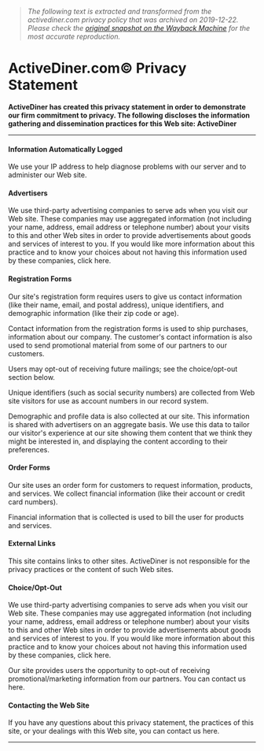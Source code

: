 > *The following text is extracted and transformed from the activediner.com privacy policy that was archived on 2019-12-22. Please check the [original snapshot on the Wayback Machine](https://web.archive.org/web/20191222154628id_/https%3A//www.activediner.com/privacy.cfm) for the most accurate reproduction.*

# ActiveDiner.com© Privacy Statement

**ActiveDiner has created this privacy statement in order to demonstrate our firm commitment to privacy. The following discloses the information gathering and dissemination practices for this Web site: ActiveDiner**

* * *

#### Information Automatically Logged

We use your IP address to help diagnose problems with our server and to administer our Web site.

#### Advertisers

We use third-party advertising companies to serve ads when you visit our Web site. These companies may use aggregated information (not including your name, address, email address or telephone number) about your visits to this and other Web sites in order to provide advertisements about goods and services of interest to you. If you would like more information about this practice and to know your choices about not having this information used by these companies, click here.

#### Registration Forms

Our site's registration form requires users to give us contact information (like their name, email, and postal address), unique identifiers, and demographic information (like their zip code or age).

Contact information from the registration forms is used to ship purchases, information about our company. The customer's contact information is also used to send promotional material from some of our partners to our customers.

Users may opt-out of receiving future mailings; see the choice/opt-out section below.

Unique identifiers (such as social security numbers) are collected from Web site visitors for use as account numbers in our record system.

Demographic and profile data is also collected at our site. This information is shared with advertisers on an aggregate basis. We use this data to tailor our visitor's experience at our site showing them content that we think they might be interested in, and displaying the content according to their preferences.

#### Order Forms

Our site uses an order form for customers to request information, products, and services. We collect financial information (like their account or credit card numbers).

Financial information that is collected is used to bill the user for products and services.

#### External Links

This site contains links to other sites. ActiveDiner is not responsible for the privacy practices or the content of such Web sites.

#### Choice/Opt-Out

We use third-party advertising companies to serve ads when you visit our Web site. These companies may use aggregated information (not including your name, address, email address or telephone number) about your visits to this and other Web sites in order to provide advertisements about goods and services of interest to you. If you would like more information about this practice and to know your choices about not having this information used by these companies, click here.

Our site provides users the opportunity to opt-out of receiving promotional/marketing information from our partners. You can contact us here.

#### Contacting the Web Site

If you have any questions about this privacy statement, the practices of this site, or your dealings with this Web site, you can contact us here.

* * *
